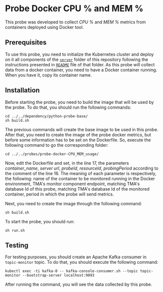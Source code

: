 
# Probe Docker CPU % and MEM %

This probe was developed to collect *CPU %* and *MEM %* metrics from containers deployed using Docker tool.

## Prerequisites

To use this probe, you need to initialize the Kubernetes cluster and deploy on it all components of the [`server`](https://github.com/eubr-atmosphere/tma-framework-m/tree/master/development/server)  folder of this repository following the instructions presented in [`README`](https://github.com/eubr-atmosphere/tma-framework-m/tree/master/development/server/README.md)  file of that folder.
As this probe will collect data from a docker container, you need to have a Docker container running. When you have it, copy its container name.

## Installation

Before starting the probe, you need to build the image that will be used by the probe. To do that, you should run the following commands:


```
cd ../../dependency/python-probe-base/
sh build.sh
```

The previous commands will create the base image to be used in this probe. After that, you need to create the image of the probe docker metrics, but before some information has to be set on the Dockerfile. So, execute the following command to go the corresponding folder:

```
cd ../../probes/probe-docker-CPU_MEM_usage/
```

Now, edit the Dockerfile and set, in the line 17, the parameters *container_name*, *server url*, *probeId*, *resourceId*, *probingPeriod* according to the comment of the line 16. The meaning of each parameter is respectively, the following: name of the container to be monitored running in the Docker environment, TMA's monitor component endpoint, matching TMA's database Id of this probe, matching TMA's database Id of the monitored container, period in which the probe will send metrics.

Next, you need to create the image through the following command:

```
sh build.sh
```

To start the probe, you should run:

```
sh run.sh
```

## Testing

For testing purposes, you should create an Apache Kafka consumer in `topic-monitor` topic. To do that, you should execute the following command:

```
kubectl exec -ti kafka-0 -- kafka-console-consumer.sh --topic topic-monitor --bootstrap-server localhost:9093
```

After running the command, you will see the data collected by this probe.
